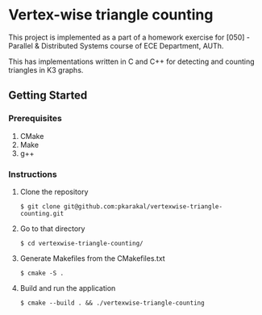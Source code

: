 # Vertex-wise triangle counting
This project is implemented as a part of a homework exercise for [050] - Parallel & 
Distributed Systems course of ECE Department, AUTh. 

This has implementations written in C and C++ for detecting and counting triangles in 
K3 graphs. 

## Getting Started

### Prerequisites
1. CMake
2. Make
3. g++


### Instructions
1.  Clone the repository
    ```shel
    $ git clone git@github.com:pkarakal/vertexwise-triangle-counting.git
    ```
2.  Go to that directory
    ```shell script
    $ cd vertexwise-triangle-counting/
    ```
3.  Generate Makefiles from the CMakefiles.txt
    ```shell script
    $ cmake -S .
    ```
4.  Build and run the application
    ```shell script
    $ cmake --build . && ./vertexwise-triangle-counting
    ```
